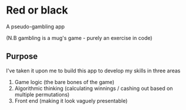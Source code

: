 # Red or black

A pseudo-gambling app

(N.B gambling is a mug's game - purely an exercise in code)

## Purpose

I've taken it upon me to build this app to develop my skills in three areas

1) Game logic (the bare bones of the game)
2) Algorithmic thinking (calculating winnings / cashing out based on multiple permutations)
3) Front end (making it look vaguely presentable)
